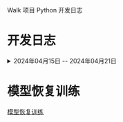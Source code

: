 Walk 项目 Python 开发日志
# 开发日志

<details>
  <summary>2024年04月15日 -- 2024年04月21日</summary>
  <ul>
    <li> 2024年04月15日 -- 2024年04月26日
        <ul>
            <li> 为项目代码添加了文档注释
        </ul>
    <li> 2024年04月17日
        <ul>
            <li> 尝试在训练过程中，使用训练好的网络来输出动作——完成
        </ul>
    </ul>
</details>

# 模型恢复训练
[模型恢复训练](1.模型恢复.md)